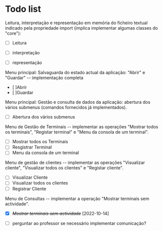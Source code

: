 # Todo list

Leitura, interpretação e representação em memória do ficheiro textual indicado pela propriedade import (implica implementar algumas classes do "core"):

- [ ] Leitura

* [ ] interpretação

- [ ] representação

Menu principal: Salvaguarda do estado actual da aplicação: "Abrir" e "Guardar" -- implementação completa

- [ ]Abrir
- [ ]Guardar

Menu principal: Gestão e consulta de dados da aplicação: abertura dos vários submenus (comandos fornecidos já implementados).

- [ ] Abertura dos vários submenus

Menu de Gestão de Terminais -- implementar as operações "Mostrar todos os terminais", "Registar terminal" e "Menu da consola de um terminal".

- [ ] Mostrar todos os Terminais
- [ ] Resgistrar Terminal
- [ ] Menu da consola de um terminal

Menu de gestão de clientes -- implementar as operações "Visualizar cliente", "Visualizar todos os clientes" e "Registar cliente".

- [ ] Visualizar Cliente
- [ ] Visualizar todos os clientes
- [ ] Registrar Cliente

Menu de Consultas -- implementar a operação "Mostrar terminais sem actividade".

- [x] ~~_Mostrar terminais sem actividade_~~ [2022-10-14]

* [ ] perguntar ao professor se necessário implementar comunicação?
